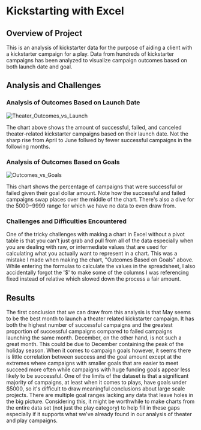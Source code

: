 # Kickstarting with Excel

## Overview of Project

This is an analysis of kickstarter data for the purpose of aiding a client with a kickstarter campaign for a play. Data from hundreds of kickstarter campaigns has been analyzed to visualize campaign outcomes based on both launch date and goal. 

## Analysis and Challenges

### Analysis of Outcomes Based on Launch Date

![Theater_Outcomes_vs_Launch](https://user-images.githubusercontent.com/44558170/123374545-e1f39580-d54c-11eb-83bd-781263b459a8.png)

The chart above shows the amount of successful, failed, and canceled theater-related kickstarter campaigns based on their launch date. Not the sharp rise from April to June follwed by fewer successful campaigns in the following months.

### Analysis of Outcomes Based on Goals

![Outcomes_vs_Goals](https://user-images.githubusercontent.com/44558170/123374524-d902c400-d54c-11eb-8c34-c09e30dba351.png)

This chart shows the percentage of campaigns that were successful or failed given their goal dollar amount. Note how the successful and failed campaigns swap places over the middle of the chart. There's also a dive for the $5000-$9999 range for which we have no data to even draw from.


### Challenges and Difficulties Encountered

One of the tricky challenges with making a chart in Excel without a pivot table is that you can't just grab and pull from all of the data especially when you are dealing with raw, or intermediate values that are used for calculating what you actually want to represent in a chart. This was a mistake I made when making the chart, "Outcomes Based on Goals" above. While entering the formulas to calculate the values in the spreadsheet, I also accidentally forgot the '$' to make some of the columns I was referencing fixed instead of relative which slowed down the process a fair amount.

## Results

The first conclusion that we can draw from this analysis is that May seems to be the best month to launch a theater related kickstarter campaign. It has both the highest number of successful campaigns and the greatest proportion of successful campaigns compared to failed campaigns launching the same month. December, on the other hand, is not such a great month. This could be due to December containing the peak of the holiday season. When it comes to campaign goals however, it seems there is little correlation between success and the goal amount except at the extremes where campaigns with smaller goals that are easier to meet succeed more often while campaigns with huge funding goals appear less likely to be successful. One of the limits of the dataset is that a significant majority of campaigns, at least when it comes to plays, have goals under $5000, so it's difficult to draw meaningful conclusions about large scale projects. There are multiple goal ranges lacking any data that leave holes in the big picture. Considering this, it might be worthwhile to make charts from the entire data set (not just the play category) to help fill in these gaps especially if it supports what we've already found in our analysis of theater and play campaigns.

